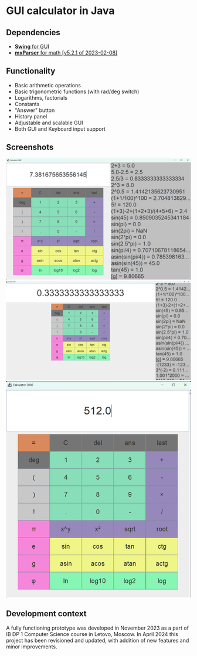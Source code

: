 # GUI calculator in Java

## Dependencies

- [**Swing** for GUI ](https://docs.oracle.com/javase%2F7%2Fdocs%2Fapi%2F%2F/javax/swing/package-summary.html)
- [**mxParser** for math [v5.2.1 of 2023-02-08]](https://github.com/mariuszgromada/MathParser.org-mXparser)

## Functionality

- Basic arithmetic operations
- Basic trigonometric functions (with rad/deg switch)
- Logarithms, factorials
- Constants
- "Answer" button
- History panel
- Adjustable and scalable GUI
- Both GUI and Keyboard input support

## Screenshots

![screenshot1.png](screenshots/screenshot1.png)
![screenshot1.png](screenshots/screenshot2.png)
![screenshot1.png](screenshots/screenshot3.png)

## Development context

A fully functioning prototype was developed in November 2023 as a part of IB DP 1 Computer Science course in Letovo, Moscow. In April 2024 this project has been revisioned and updated, with addition of new features and minor improvements.